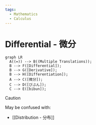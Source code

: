 ```yaml
---
tags:
  - Mathematics
  - Calculus
---
```


# Differential - 微分

```mermaid
graph LR
  A((=)) --> B((Multiple Translations));
  B --> F([Differential]);
  B --> G([Derivative]);
  B --> H([Differentiation]);
  A --> C([微分]);
  C --> D([びぶん]);
  C --> E([bibun]);

```

>[!CAUTION]
>May be confused with:
>- [[Distribution - 分布]]


